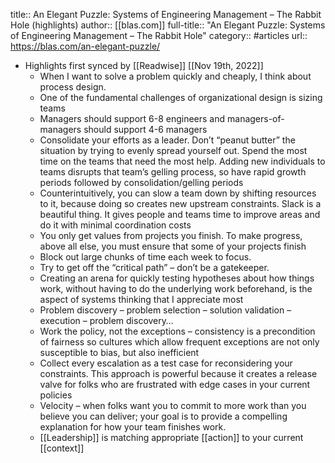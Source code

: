 title:: An Elegant Puzzle: Systems of Engineering Management – The Rabbit Hole (highlights)
author:: [[blas.com]]
full-title:: "An Elegant Puzzle: Systems of Engineering Management – The Rabbit Hole"
category:: #articles
url:: https://blas.com/an-elegant-puzzle/

- Highlights first synced by [[Readwise]] [[Nov 19th, 2022]]
	- When I want to solve a problem quickly and cheaply, I think about process design.
	- One of the fundamental challenges of organizational design is sizing teams
	- Managers should support 6-8 engineers and managers-of-managers should support 4-6 managers
	- Consolidate your efforts as a leader. Don’t “peanut butter” the situation by trying to evenly spread yourself out. Spend the most time on the teams that need the most help. Adding new individuals to teams disrupts that team’s gelling process, so have rapid growth periods followed by consolidation/gelling periods
	- Counterintuitively, you can slow a team down by shifting resources to it, because doing so creates new upstream constraints. Slack is a beautiful thing. It gives people and teams time to improve areas and do it with minimal coordination costs
	- You only get values from projects you finish. To make progress, above all else, you must ensure that some of your projects finish
	- Block out large chunks of time each week to focus.
	- Try to get off the “critical path” – don’t be a gatekeeper.
	- Creating an arena for quickly testing hypotheses about how things work, without having to do the underlying work beforehand, is the aspect of systems thinking that I appreciate most
	- Problem discovery – problem selection – solution validation – execution – problem discovery…
	- Work the policy, not the exceptions – consistency is a precondition of fairness so cultures which allow frequent exceptions are not only susceptible to bias, but also inefficient
	- Collect every escalation as a test case for reconsidering your constraints. This approach is powerful because it creates a release valve for folks who are frustrated with edge cases in your current policies
	- Velocity – when folks want you to commit to more work than you believe you can deliver; your goal is to provide a compelling explanation for how your team finishes work.
	- [[Leadership]] is matching appropriate [[action]] to your current [[context]]